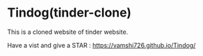 # Tindog(tinder-clone)
This is a cloned website of tinder website.


Have a vist and give a STAR :
https://vamshi726.github.io/Tindog/
